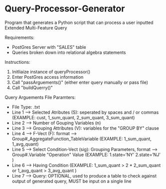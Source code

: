 # Query-Processor-Generator
Program that generates a Python script that can process a user inputted Extended Multi-Feature Query


Requirements:

- PostGres Server with "SALES" table
- Queries broken down into relational algebra statements

Instructions:

1) Initliaize instance of queryProcessor()
2) Enter PostGres access information
3) Call "passArguements()" (either enter query manually or pass file)
4) Call "buildQuerry()"



Query Arguements File Paramters:

- File Type: .txt
- Line 1 --> Selected Atributes (S): seperated by spaces and / or commas (EXAMPLE: cust, 1_sum_quant, 2_sum_quant, 3_sum_quant)
- Line 2 --> Number of Gouping Variables (n)
- Line 3 --> Grouping Attributes (V): variables for the "GROUP BY" clause
- Line 4 --> F-Vect (F): format --> Group#_AggregateFunction_TableVariable (EXAMPLE: 1_sum_quant, 1_avg_quant)
- Line 5 --> Select Condition-Vect (sig): Grouping Parameters, format --> Group#.Variable "Operation" Value (EXAMPLE: 1.state=’NY’ 2.state=’NJ’ )
- Line 6 --> Having Condition (EXAMPLE: 1_sum_quant > 2 * 2_sum_quant or 1_avg_quant > 3_avg_quant )
- Line 7 --> Query: OPTIONAL, used to produce a table to check against output of generated query, MUST be input on a single line
